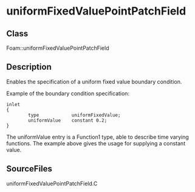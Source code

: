 # uniformFixedValuePointPatchField 
## Class
Foam::uniformFixedValuePointPatchField

## Description
Enables the specification of a uniform fixed value boundary condition.

Example of the boundary condition specification:
```
inlet
{
        type            uniformFixedValue;
        uniformValue    constant 0.2;
}
```

The uniformValue entry is a Function1 type, able to describe time
varying functions.  The example above gives the usage for supplying a
constant value.

## SourceFiles
uniformFixedValuePointPatchField.C

